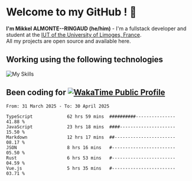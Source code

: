 # Welcome to my GitHub ! 🌃

**I'm Mikkel ALMONTE--RINGAUD (he/him)** - I'm a fullstack developer and student at the [IUT of the University of Limoges, France](https://iut.unilim.fr). \
All my projects are open source and available here.

## Working using the following technologies

![My Skills](https://skillicons.dev/icons?i=solidjs,pnpm,nodejs,ts,js,vercel,netlify,html,css,rust,astro,git,vue,md,electron,figma,github,bash,bun,cloudflare,py,tailwind,nginx,npm,tauri,vite,zig,yarn,windicss,dart,flutter,kotlin&theme=dark)

## Been coding for [![WakaTime Public Profile](https://wakatime.com/badge/user/0839e595-e07a-435c-8d59-ed95f2a3d6dd.svg?style=flat-square)](https://wakatime.com/@0839e595-e07a-435c-8d59-ed95f2a3d6dd)

<!--START_SECTION:waka-->

```plain
From: 31 March 2025 - To: 30 April 2025

TypeScript             62 hrs 59 mins  ##########---------------   41.88 %
JavaScript             23 hrs 18 mins  ####---------------------   15.50 %
Markdown               12 hrs 17 mins  ##-----------------------   08.17 %
JSON                   8 hrs 16 mins   #------------------------   05.50 %
Rust                   6 hrs 53 mins   #------------------------   04.59 %
Vue.js                 5 hrs 35 mins   #------------------------   03.71 %
```

<!--END_SECTION:waka-->
